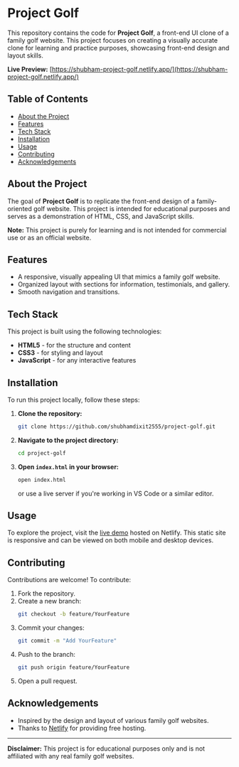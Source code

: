 # Project Golf

This repository contains the code for **Project Golf**, a front-end UI clone of a family golf website. This project focuses on creating a visually accurate clone for learning and practice purposes, showcasing front-end design and layout skills.

**Live Preview:** [https://shubham-project-golf.netlify.app/](https://shubham-project-golf.netlify.app/)

## Table of Contents
- [About the Project](#about-the-project)
- [Features](#features)
- [Tech Stack](#tech-stack)
- [Installation](#installation)
- [Usage](#usage)
- [Contributing](#contributing)
- [Acknowledgements](#acknowledgements)

## About the Project
The goal of **Project Golf** is to replicate the front-end design of a family-oriented golf website. This project is intended for educational purposes and serves as a demonstration of HTML, CSS, and JavaScript skills.

**Note:** This project is purely for learning and is not intended for commercial use or as an official website.

## Features
- A responsive, visually appealing UI that mimics a family golf website.
- Organized layout with sections for information, testimonials, and gallery.
- Smooth navigation and transitions.

## Tech Stack
This project is built using the following technologies:
- **HTML5** - for the structure and content
- **CSS3** - for styling and layout
- **JavaScript** - for any interactive features

## Installation

To run this project locally, follow these steps:

1. **Clone the repository:**
   ```bash
   git clone https://github.com/shubhamdixit2555/project-golf.git


2. **Navigate to the project directory:**
   ```bash
   cd project-golf
   ```

3. **Open `index.html` in your browser:**
   ```bash
   open index.html
   ```
   or use a live server if you're working in VS Code or a similar editor.

## Usage
To explore the project, visit the [live demo](https://shubham-project-golf.netlify.app/) hosted on Netlify. This static site is responsive and can be viewed on both mobile and desktop devices.

## Contributing
Contributions are welcome! To contribute:

1. Fork the repository.
2. Create a new branch:
   ```bash
   git checkout -b feature/YourFeature
   ```
3. Commit your changes:
   ```bash
   git commit -m "Add YourFeature"
   ```
4. Push to the branch:
   ```bash
   git push origin feature/YourFeature
   ```
5. Open a pull request.

## Acknowledgements
- Inspired by the design and layout of various family golf websites.
- Thanks to [Netlify](https://www.netlify.com/) for providing free hosting.
  
---

**Disclaimer:** This project is for educational purposes only and is not affiliated with any real family golf websites.
